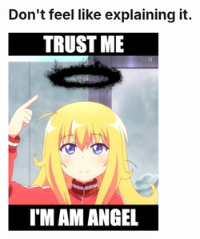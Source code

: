 # Don't feel like explaining it.
![image](https://github.com/NotSername/textrep/blob/master/3.png?raw=true)
